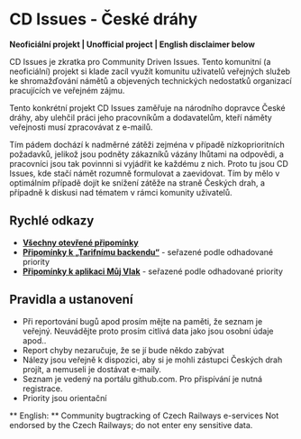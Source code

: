 # CD Issues - České dráhy

**Neoficiální projekt | Unofficial project | English disclaimer below**

CD Issues je zkratka pro Community Driven Issues. Tento komunitní (a neoficiální) projekt si klade zacíl využít komunitu uživatelů veřejných služeb ke shromažďování námětů a objevených technických nedostatků organizací pracujících ve veřejném zájmu.

Tento konkrétní projekt CD Issues zaměřuje na národního dopravce České dráhy, aby ulehčil práci jeho pracovníkům a dodavatelům, kteří náměty veřejnosti musí zpracovávat z e-mailů.

Tím pádem dochází k nadměrné zátěži zejména v případě nízkoprioritních požadavků, jelikož jsou podněty zákazníků vázány lhůtami na odpovědi, a pracovníci jsou tak povinnni si vyjádřit ke každému z nich. Proto tu jsou CD Issues, kde stačí námět rozumně formulovat a zaevidovat. Tím by mělo v optimálním případě dojít ke snížení zátěže na straně Českých drah, a případně k diskusi nad tématem v rámci komunity uživatelů.

## Rychlé odkazy
- **[Všechny otevřené připomínky](https://github.com/cd-issues/ceskedrahy/issues)**
- **[Připomínky k „Tarifnímu backendu“](https://github.com/cd-issues/ceskedrahy/projects/1)** - seřazené podle odhadované priority
- **[Připomínky k aplikaci Můj Vlak](https://github.com/cd-issues/ceskedrahy/projects/2)** - seřazené podle odhadované priority

## Pravidla a ustanovení
- Při reportování bugů apod prosím mějte na paměti, že seznam je veřejný. Neuvádějte proto prosím citlivá data jako jsou osobní údaje apod..
- Report chyby nezaručuje, že se jí bude někdo zabývat
- Nálezy jsou veřejně k dispozici, aby si je mohli zástupci Českých drah projít, a nemuseli je dostávat e-maily.
- Seznam je vedený na portálu github.com. Pro přispívání je nutná registrace.
- Priority jsou orientační

** English: **
Community bugtracking of Czech Railways e-services
Not endorsed by the Czech Railways; do not enter eny sensitive data.
